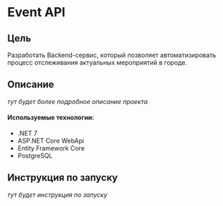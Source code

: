 # Event API

## Цель
Разработать Backend-сервис, который позволяет автоматизировать процесс отслеживания актуальных мероприятий в городе.

## Описание
*тут будет более подробное описание проекта*
#### Используемые технологии:
- .NET 7
- ASP.NET Core WebApi
- Entity Framework Core
- PostgreSQL

## Инструкция по запуску
*тут будет инструкция по запуску*

